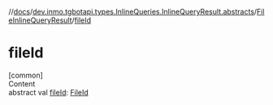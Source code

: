 //[docs](../../../index.md)/[dev.inmo.tgbotapi.types.InlineQueries.InlineQueryResult.abstracts](../index.md)/[FileInlineQueryResult](index.md)/[fileId](file-id.md)



# fileId  
[common]  
Content  
abstract val [fileId](file-id.md): [FileId](../../dev.inmo.tgbotapi.requests.abstracts/-file-id/index.md)  



